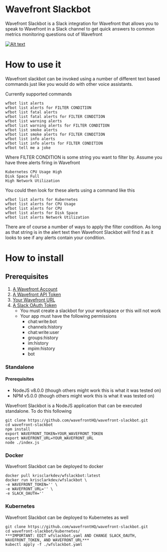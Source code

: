 # Wavefront Slackbot

Wavefront Slackbot is a Slack integration for Wavefront that allows you
to speak to Wavefront in a Slack channel to get quick answers to common
metrics monitoring questions out of Wavefront


[![Alt text](https://s3-us-west-2.amazonaws.com/wavefront-integration/slackbot-thumbnail.png)](https://s3-us-west-2.amazonaws.com/wavefront-integration/slackbot.mp4)

# How to use it

Wavefront slackbot can be invoked using a number of different text
based commands just like you would do with other voice assistants.

Currently supported commands

```
wfbot list alerts
wfbot list alerts for FILTER CONDITION
wfbot list fatal alerts
wfbot list fatal alerts for FILTER CONDITION
wfbot list warning alerts
wfbot list warning alerts for FILTER CONDITION
wfbot list smoke alerts
wfbot list smoke alerts for FILTER CONDITION
wfbot list info alerts
wfbot list info alerts for FILTER CONDITION
wfbot tell me a joke
```

Where FILTER CONDITION is some string you want to filter by.  Assume you
have three alerts firing in Wavefront

```
Kubernetes CPU Usage High
Disk Space Full
High Network Utilization
```

You could then look for these alerts using a command like this

```
wfbot list alerts for Kubernetes
wfbot list alerts for CPU Usage
wfbot list alerts for CPU
wfbot list alerts for Disk Space
wfbot list alerts Network Utilization
```

There are of course a number of ways to apply the filter condition.  As
long as that string is in the alert text then Wavefront Slackbot will
find it as it looks to see if any alerts contain your condition.

# How to install

## Prerequisites

1. [A Wavefront Account](https://www.wavefront.com/sign-up/?utm_source=SlackbotGithub)
2. [A Wavefront API Token](https://docs.wavefront.com/wavefront_api.html#generating-an-api-token/?utm_source=SlackbotGithub)
3. [Your Wavefront URL](https://docs.wavefront.com/wavefront_api.html#generating-an-api-token/?utm_source=SlackbotGithub)
4. [A Slack OAuth Token](https://api.slack.com/apps)
    * You must create a slackbot for your workspace or this will not work
    * Your app must have the following permissions
        * chat:write:bot
        * channels:history
        * chat:write:user
        * groups:history
        * im:history
        * mpim:history
        * bot


### Standalone

#### Prerequisites
* NodeJS v8.0.0 (though others might work this is what it was tested on)
* NPM v5.0.0 (though others might work this is what it was tested on)

Wavefront Slackbot is a NodeJS application that can be executed standalone.
To do this following

```
git clone https://github.com/wavefrontHQ/wavefront-slackbot.git
cd wavefront-slackbot
npm install
export WAVEFRONT_TOKEN=YOUR_WAVEFRONT_TOKEN
export WAVEFRONT_URL=YOUR_WAVEFRONT_URL
node ./index.js
```

### Docker

Wavefront Slackbot can be deployed to docker

```
docker pull krisclarkdev/wfslackbot:latest
docker run krisclarkdev/wfslackbot \
-e WAVEFRONT_TOKEN='' \
-e WAVEFRONT_URL='' \
-e SLACK_OAUTH=''
```

### Kubernetes

Wavefront Slackbot can be deployed to Kubernetes as well

```
git clone https://github.com/wavefrontHQ/wavefront-slackbot.git
cd wavefront-slackbot/kubernetes/
***IMPORTANT: EDIT wfslackbot.yaml AND CHANGE SLACK_OAUTH, WAVEFRONT_TOKEN, AND WAVEFRONT_URL***
kubectl apply -f ./wfslackbot.yaml
```
